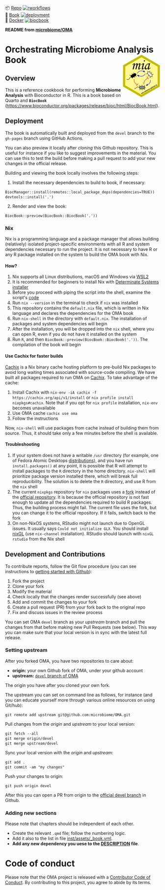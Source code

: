 <!-- badges: start -->
📦 [Repo](https://github.com/js2264/OMA) [![rworkflows](https://img.shields.io/github/actions/workflow/status/js2264/OMA/rworkflows.yml?label=Package%20check)](https://github.com/js2264/OMA/actions/workflows/rworkflows.yml)   
📖 [Book](https://js2264.github.io/OMA/) [![deployment](https://img.shields.io/github/actions/workflow/status/js2264/OMA/pages/pages-build-deployment?label=Book%20deployment)](https://github.com/js2264/OMA/actions/workflows/pages/pages-build-deployment)  
🐳 [Docker](https://github.com/js2264/OMA/pkgs/container/OMA) [![biocbook](https://img.shields.io/github/actions/workflow/status/js2264/OMA/biocbook.yml?label=Docker%20image)](https://github.com/js2264/OMA/actions/workflows/biocbook.yml)  
<!-- badges: end -->

**README from [microbiome/OMA](https://github.com/microbiome/OMA)**

# Orchestrating Microbiome Analysis Book <img src="inst/pages/images/mia_logo.png" align="right" width="120" />

## Overview

This is a reference cookbook for performing **Microbiome Analysis** with 
Bioconductor in R. This is a book based on Quarto and **`BiocBook`** 
(https://www.bioconductor.org/packages/release/bioc/html/BiocBook.html).

## Deployment

The book is automatically built and deployed from the `devel` branch to 
the `gh-pages` branch using GitHub Actions.

You can also preview it locally after _cloning_ this Github
repository. This is useful for instance if you like to suggest
improvements in the material. You can use this to test the build
before making a pull request to add your new changes in the official
release.

Building and viewing the book locally involves the following steps:

1. Install the necessary dependencies to build to book, if necessary:

```
BiocManager::install(remotes::local_package_deps(dependencies=TRUE))
devtools::install('.')
```

2. Render and view the book:

```
BiocBook::preview(BiocBook::BiocBook('.'))
```

### Nix

Nix is a programming language and a package manager that allows building
(relatively) isolated project-specific environments with all R and system
dependencies necessary to run the project. It is not necessary to have
R or any R package installed on the system to build the OMA book with Nix.

#### How?

1. Nix supports all Linux distributions, macOS and Windows via [WSL2](https://learn.microsoft.com/en-us/windows/wsl/install)
2. It is recommended for beginners to install Nix with [Determinate Systems installer](https://github.com/DeterminateSystems/nix-installer)
3. Before you proceed with piping the script into the
shell, examine the script's [code](https://install.determinate.systems/nix)
4. Run `nix --version` in the terminal to check if `nix` was installed
5. This repository contains the `default.nix` file, which is written in Nix language and declares the dependencies for the OMA book
6. Run `nix-shell` in the directory with `default.nix`. The installation of packages and system dependencies will begin
7. After the installation, you will be dropped into the `nix` shell, where you can open R, even if you do not have it installed on the system
8. Run `R`, and then `BiocBook::preview(BiocBook::BiocBook('.'))`. The compilation of the book will begin

#### Use Cachix for faster builds

[Cachix]((https://www.cachix.org)) is a Nix binary cache hosting platform to pre-build
Nix packages to avoid long waiting times associated with source-code
compiling. We have built all packages required to run OMA on [Cachix](https://app.cachix.org/cache/oma). To take advantage of the cache:

1. Install Cachix with `nix-env -iA cachix -f https://cachix.org/api/v1/install` or `nix profile install nixpkgs#cachix`. Note that if you opt for `nix profile` installation, `nix-env` becomes unavailable
2. Use OMA cache `cachix use oma`
3. Follow the instructions

Now, `nix-shell` will use packages from cache instead of building them
from source. Thus, it should take only a few minutes before the shell
is available.

#### Troubleshooting

1. If your system does not have a writable `/usr` directory
(for example, one of Fedora Atomic Desktops [distributions](https://fedoraproject.org/atomic-desktops/)), and you have run `install.packages()` at any point, it is possible that R will attempt
to install packages to the `R` directory in the home
directory. `nix-shell` will prioritize package version installed there,
which
will break full reproducibility. The solution is to delete the
`R` directory,
and use R from the `nix` shell
2. The current `nixpkgs` repository for `nix` packages
uses a [fork](https://github.com/rstats-on-nix/nixpkgs)
instead of the [official repository](https://github.com/NixOS/nixpkgs).
It is because the official repository is not fast
enough to update all the dependencies required to build R
packages. Thus, the building process might fail.
The current file uses the fork, but you can change
it to the official repository. If it fails, switch back to the fork
3. On non-NixOS systems, RStudio might not launch due to OpenGL issues.
It usually says `Could not initialize GLX`. You should install [nixGL](https://github.com/nix-community/nixGL) (use `nix-channel` installation). RStudio
should launch with `nixGL rstudio` from the Nix shell

## Development and Contributions

To contribute reports, follow the Git flow procedure (you can see instructions
to [getting started with Github](https://docs.github.com/en/get-started)):

1. Fork the project
2. Clone your fork
3. Modify the material
4. Check locally that the changes render successfully (see above)
5. Add and commit the changes to your fork
6. Create a pull request (PR) from your fork back to the original repo
7. Fix and discuss issues in the review process

You can set OMA `devel` branch as your _upstream_ branch and pull the
changes from that before making new Pull Requests (see below). This way you can
make sure that your local version is in sync with the latest full
release.

### Setting upstream

After you forked OMA, you have two repositories to care about:

- **origin:** your own Github fork of OMA, under your github account
- **upstream:** [`devel` branch of OMA](https://github.com/microbiome/OMA/)

The origin you have after you cloned your own fork.

The upstream you can set on command line as follows, for instance (and
you can educate yourself more through various online resources on
using Git/hub):


```
git remote add upstream git@github.com:microbiome/OMA.git
```


Pull changes from the _origin_ and _upstream_ to your local version:

```
git fetch --all
git merge origin/devel
git merge upstream/devel
```


Sync your local version with the _origin_ and _upstream_:

```
git add . 
git commit -am "my changes"
```


Push your changes to origin:

```
git push origin devel
```


After this you can open a PR from origin to the [official devel branch](https://github.com/microbiome/OMA/) in Github.




### Adding new sections

Please note that chapters should be independent of each other.

- Create the relevant `.qmd` file; follow the numbering logic.
- Add it also to the list in file [inst/assets/_book.yml](inst/assets/_book.yml). 
- **Add any new dependency you uese to the [DESCRIPTION](DESCRIPTION) file**.

# Code of conduct

Please note that the OMA project is released with a [Contributor Code of Conduct](https://contributor-covenant.org/version/2/0/CODE_OF_CONDUCT.html).
By contributing to this project, you agree to abide by its terms.




